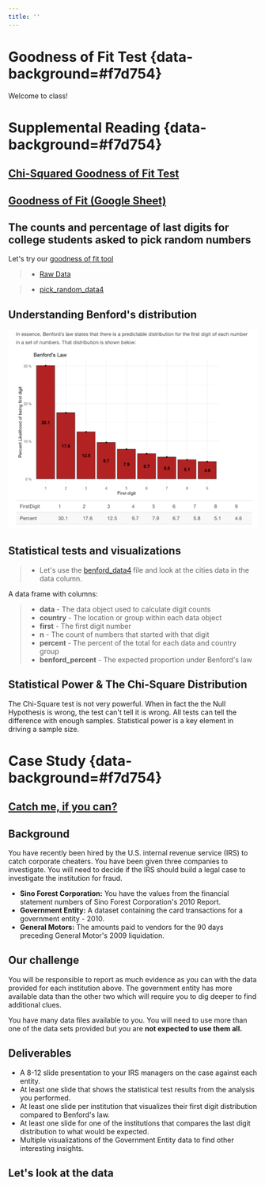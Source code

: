 ```yaml
---
title: ''
---
```


# Goodness of Fit Test {data-background=#f7d754}

Welcome to class!

# Supplemental Reading {data-background=#f7d754}

## [Chi-Squared Goodness of Fit Test](https://byuistats.github.io/BYUI_CSE150_StatBook/inferential-decision-making.html#chi-squared-goodness-of-fit-test)

## [Goodness of Fit (Google Sheet)](https://docs.google.com/spreadsheets/d/1MKIIJ6bi0tQSvSvqvbimGxy9TredQAUhd3XGTDl_QNQ/template/preview)

## The counts and percentage of last digits for college students asked to pick random numbers

Let's try our [goodness of fit tool](https://docs.google.com/spreadsheets/d/1MKIIJ6bi0tQSvSvqvbimGxy9TredQAUhd3XGTDl_QNQ/template/preview)

> - [Raw Data](https://docs.google.com/spreadsheets/d/1TasFdyWr9xN7uWiWw0PkaFDwHYgQiC3y41YKR9CFRlA/edit#gid=0)

> - [pick_random_data4](https://docs.google.com/spreadsheets/d/14dik9IbVtxpEIaG9QvnOEKX-EjcefDXAB2XwZlIYOtE/edit?usp=sharing)

## Understanding Benford's distribution

![](images/sr/benfords.png)

## Statistical tests and visualizations

> - Let's use the [benford_data4](https://docs.google.com/spreadsheets/d/14-ERiaeVo5ljqBYHoa-O5HrfsykWVxFaiM2c2yq0zNA/edit?usp=sharing) file and look at the cities data in the data column.

<!--------------
Expected count under Benford's law (Tableau Calculated Field)

```
sum([Benford Percent]) * TOTAL(sum([N]))
```
---------------->

A data frame with columns:

> - **data** - The data object used to calculate digit counts
> - **country** - The location or group within each data object
> - **first** - The first digit number
> - **n** - The count of numbers that started with that digit
> - **percent** - The percent of the total for each data and country group
> - **benford_percent** - The expected proportion under Benford's law


<!------
## Tableau Calculated Field
------->


## Statistical Power & The Chi-Square Distribution

The Chi-Square test is not very powerful. When in fact the the Null Hypothesis is wrong, the test can't tell it is wrong.  All tests can tell the difference with enough samples. Statistical power is a key element in driving a sample size.

<!-------------
- [Type I, Type II, and Power](https://www.simplypsychology.org/type_I_and_type_II_errors.html)
- [What is power?](https://www.statisticsteacher.org/2017/09/15/what-is-power/)
------------->

# Case Study {data-background=#f7d754}

## [Catch me, if you can?](https://byuistats.github.io/CSE150/project.html#Case_Study_6:_Catch_me,_if_you_can)

## Background

You have recently been hired by the U.S. internal revenue service (IRS) to catch corporate cheaters. You have been given three companies to investigate. You will need to decide if the IRS should build a legal case to investigate the institution for fraud.

- **Sino Forest Corporation:** You have the values from the financial statement numbers of Sino Forest Corporation's 2010 Report.
- **Government Entity:** A dataset containing the card transactions for a government entity - 2010.
- **General Motors:** The amounts paid to vendors for the 90 days preceding General Motor's 2009 liquidation.

## Our challenge

You will be responsible to report as much evidence as you can with the data provided for each institution above. The government entity has more available data than the other two which will require you to dig deeper to find additional clues.

You have many data files available to you. You will need to use more than one of the data sets provided but you are **not expected to use them all.**

## Deliverables

- A 8-12 slide presentation to your IRS managers on the case against each entity.
- At least one slide that shows the statistical test results from the analysis you performed.
- At least one slide per institution that visualizes their first digit distribution compared to Benford's law.
- At least one slide for one of the institutions that compares the last digit distribution to what would be expected.
- Multiple visualizations of the Government Entity data to find other interesting insights.

## Let's look at the data

